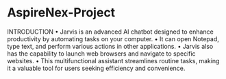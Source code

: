# AspireNex-Project

INTRODUCTION
• Jarvis is an advanced AI chatbot designed to enhance productivity by automating tasks on your 
computer. 
• It can open Notepad, type text, and perform various actions in other applications. 
• Jarvis also has the capability to launch web browsers and navigate to specific websites. 
• This multifunctional assistant streamlines routine tasks, making it a valuable tool for users seeking 
efficiency and convenience.